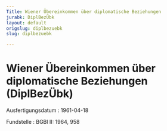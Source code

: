 ```yaml
---
Title: Wiener Übereinkommen über diplomatische Beziehungen
jurabk: DiplBezÜbk
layout: default
origslug: diplbezuebk
slug: diplbezuebk

---
```


# Wiener Übereinkommen über diplomatische Beziehungen (DiplBezÜbk)

Ausfertigungsdatum
:   1961-04-18

Fundstelle
:   BGBl II: 1964, 958

